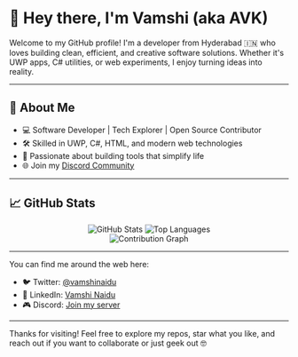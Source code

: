 # 👋 Hey there, I'm Vamshi (aka AVK)

Welcome to my GitHub profile! I'm a developer from Hyderabad 🇮🇳 who loves building clean, efficient, and creative software solutions. Whether it's UWP apps, C# utilities, or web experiments, I enjoy turning ideas into reality.

---

## 🚀 About Me

- 💻 Software Developer | Tech Explorer | Open Source Contributor  
- 🛠️ Skilled in UWP, C#, HTML, and modern web technologies  
- 🎯 Passionate about building tools that simplify life  
- 🌐 Join my [Discord Community](https://discord.gg/FUJKe9JWBp)

---

## 📈 GitHub Stats

<p align="center">
  <img src="https://github-readme-stats.vercel.app/api?username=avknaidu&show_icons=true&theme=tokyonight" alt="GitHub Stats" />
  <img src="https://github-readme-stats.vercel.app/api/top-langs/?username=avknaidu&layout=compact&theme=tokyonight" alt="Top Languages" />
  <br/>
  <img src="https://github-readme-activity-graph.vercel.app/graph?username=avknaidu&theme=tokyo-night" alt="Contribution Graph" />
</p>

<!--
---

## 📌 Featured Projects

- 🔧 [UWP.UnwantedToolkit](https://github.com/AVK-Apps/UWP.UnwantedToolkit) – A toolkit to clean up and streamline your UWP apps  
- 🔊 [MorseCodeToAudio](https://github.com/AVK-Apps/MorseCodeToAudio) – Convert Morse code into audio signals using C#  
- 🌐 [Stack10](https://github.com/avknaidu/Stack10) – A simple HTML-based project with clean design
-->
---

You can find me around the web here:

- 🐦 Twitter: [@vamshinaidu](https://twitter.com/vamshinaidu)  
- 💼 LinkedIn: [Vamshi Naidu](https://www.linkedin.com/in/avknaidu)  
- 🎮 Discord: [Join my server](https://discord.gg/FUJKe9JWBp)  

---

Thanks for visiting! Feel free to explore my repos, star what you like, and reach out if you want to collaborate or just geek out 🤓
